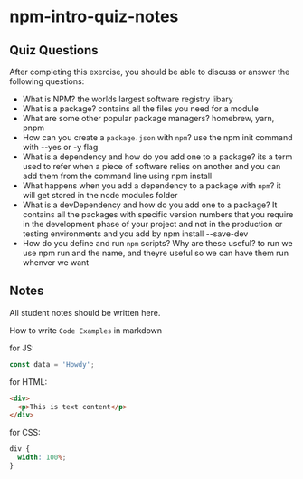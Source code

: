 # npm-intro-quiz-notes

## Quiz Questions

After completing this exercise, you should be able to discuss or answer the following questions:

- What is NPM?
  the worlds largest software registry libary
- What is a package?
  contains all the files you need for a module
- What are some other popular package managers?
  homebrew, yarn, pnpm
- How can you create a `package.json` with `npm`?
  use the npm init command with --yes or -y flag
- What is a dependency and how do you add one to a package?
  its a term used to refer when a piece of software relies on another and you can add them from the command line using npm install
- What happens when you add a dependency to a package with `npm`?
  it will get stored in the node modules folder
- What is a devDependency and how do you add one to a package?
  It contains all the packages with specific version numbers that you require in the development phase of your project and not in the production or testing environments and you add by npm install --save-dev
- How do you define and run `npm` scripts? Why are these useful?
  to run we use npm run and the name, and theyre useful so we can have them run whenver we want

## Notes

All student notes should be written here.

How to write `Code Examples` in markdown

for JS:

```javascript
const data = 'Howdy';
```

for HTML:

```html
<div>
  <p>This is text content</p>
</div>
```

for CSS:

```css
div {
  width: 100%;
}
```
